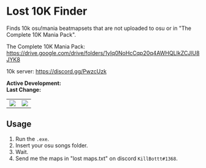 # Lost 10K Finder
Finds 10k osu!mania beatmapsets that are not uploaded to osu or in "The Complete 10K Mania Pack".

The Complete 10K Mania Pack: https://drive.google.com/drive/folders/1yIq0NoHcCqp20q4AWHQLIkZCJlU8JYK8

10k server: https://discord.gg/PwzcUzk

**Active Development:** <br>
**Last Change:** <br>

| | |
| :---: | :---: |
| ![](/Screenshots/.png) | ![](/Screenshots/.png) |

## Usage
1. Run the `.exe`.
2. Insert your osu songs folder.
3. Wait.
4. Send me the maps in "lost maps.txt" on discord `KillBottt#1368`.
